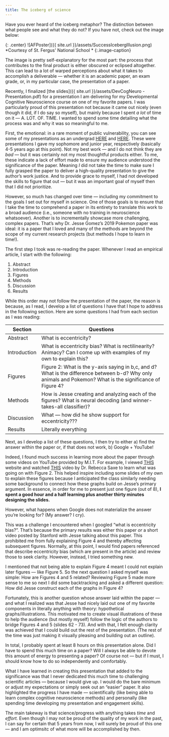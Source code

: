 ```yaml
---
title: The iceberg of science
---
```


Have you ever heard of the iceberg metaphor? The distinction between what people see and what they do not? If you have not, check out the image below:

{: .center}
![AFPoster]({{ site.url }}/assets/SuccessIcebergIllusion.png)
*Courtesy of St. Fergus' National School *
{:.image-caption}

The image is pretty self-explanatory for the most part: the process that contributes to the final product is either obscured or eclipsed altogether. This can lead to a lot of warped perceptions about what it takes to accomplish a deliverable — whether it is an academic paper, an exam grade, or, in my particular case, the presentation of a paper. 

Recently, I finalized [the slides]({{ site.url }}/assets/DevCogNeuro - Presentation.pdf) for a presentation I am delivering for my Developmental Cognitive Neuroscience course on one of my favorite papers. I was particularly proud of this presentation not because it came out nicely (even though it did, if I do say so myself), but mainly because I spent *a lot* of time on it — A. LOT. OF. TIME. I wanted to spend some time detailing what the process was and why it was so meaningful to me. 

First, the emotional: in a rare moment of public vulnerability, you can see some of my presentations as an undergrad [HERE](https://docs.google.com/presentation/d/18x72RQddHfE2daRXkm3gezSzBGqFspaVF93hPjGkEno/edit#slide=id.g1103b59ad7_0_46) and [HERE](https://docs.google.com/presentation/d/1J1K6sLeR7B99z0ZTwkBCgLk0OKLZJm1z2u9bUctn280/edit#slide=id.p). These were presentations I gave my sophomore and junior year, respectively (basically 4-5 years ago at this point). Not my best work — and I do not think they are *bad* — but it was certainly not my most thoughtful products either. To me, these indicate a lack of effort made to ensure my audience understood the significance of the paper. Meaning *I* did not take the time to make sure I fully grasped the paper to deliver a high-quality presentation to give the author’s work justice. And to provide grace to myself, I had not developed the skills to figure that out — but it was an important goal of myself then that I did not prioritize.

However, so much has changed over time — including my commitment to the goals I set out for myself in science. One of those goals is to ensure that I take the time to comprehend a paper in its entirety to translate this work to a broad audience (i.e., someone with no training in neuroscience whatsoever). Another is to incrementally showcase more challenging, complex papers. That’s why Dr. Jesse Gomez’s 2019 Pokemon paper was ideal: it is a paper that I loved and many of the methods are beyond the scope of my current research projects (but methods I hope to learn in time!). 

The first step I took was re-reading the paper. Whenever I read an empirical article, I start with the following:
1. Abstract
2. Introduction
3. Figures 
4. Methods
5. Discussion
6. Results   

While this order may not follow the presentation of the paper, the reason is because, as I read, I develop a list of questions I have that I hope to address in the following section. Here are some questions I had from each section as I was reading:

| Section    | Questions |
| ----------- | ----------- |
| Abstract     | What is eccentricity?   |
| Introduction   |  What is eccentricity bias? What is rectilinearity? Animacy? Can I come up with examples of my own to explain this? |
| Figures     | Figure 2: What is the y-axis saying in b,c, and d? What is the difference between b-d? Why only animals and Pokemon? What is the significance of Figure 4? |
| Methods  | How is Jesse creating and analyzing each of the figures? What is neural decoding (and winner-takes-all classifier)?  |
| Discussion  | What — how did he show support for eccentricity???  |
| Results  | Literally everything |

Next, as I develop a list of these questions, I then try to either a) find the answer within the paper or, if that does not work, b) Google + YouTube! 

Indeed, I found much success in learning more about the paper through some videos on YouTube provided by M.I.T. For example, I viewed [THIS](http://www.fmri4newbies.com/tutorial-7) website and watched [THIS](https://www.youtube.com/watch?v=bQhg8H6iS_s&t=939s) video by Dr. Rebecca Saxe to learn what was going on with Figure 2. This helped inspire including some slides of my own to explain these figures because I anticipated the class similarly needing some background to connect how these graphs build on Jesse’s primary argument. In essence, in order for me to present just one figure (out of 8), **I spent a good hour and a half learning plus another thirty minutes designing the slides.** 

However, what happens when Google does not materialize the answer you’re looking for? (My answer? I cry). 

This was a challenge I encountered when I googled “what is eccentricity bias?”. That’s because the primary results was either this paper *or* a short video posted by Stanford with Jesse talking about this paper. This prohibited me from fully explaining Figure 4 and thereby affecting subsequent figures. Normally, at this point, I would find papers referenced that describe eccentricity bias (which are present in the article) and review those to seek clarity. However, instead, I tried something new. 

I mentioned that not being able to explain Figure 4 meant I could not explain later figures — like Figure 5. So the next question I asked myself was simple: How are Figures 4 and 5 related? Reviewing Figure 5 made more sense to me so next I did some backtracking and asked a different question: How did Jesse construct each of the graphs in Figure 4? 

Fortunately, this is another question whose answer laid within the paper — and what I realized was that Jesse had nicely laid out one of my favorite components in literally anything with theory: hypothetical graphs/illustrations. This motivated me to create visual illustrations of these to help the audience (but mostly myself) follow the logic of the authors to bridge Figures 4 and 5 (slides 62 - 73). And with that, I felt enough clarity was achieved that I could build out the rest of the presentation. (The rest of the time was just making it visually pleasing and building out an outline). 

In total, I probably spent at least 8 hours on this presentation alone. Did I have to spend this much time on a paper? Will I always be able to devote this amount of energy to presenting a paper? Of course not — but if I must, I should know how to do so independently and comfortably.

What I have learned in creating this presentation that added to the significance was that I never dedicated this much time to challenging scientific articles — because I would give up. I would do the bare minimum or adjust my expectations or simply seek out an “easier” paper. It also highlighted the progress I have made — scientifically (like being able to learn complex cognitive neuroscience methods) and personally (like spending time developing my presentation and engagement skills). 

The main takeway is that science/progress with anything takes *time* and *effort.* Even though I may not be proud of the quality of my work in the past, I can say for certain that 5 years from now, I will surely be proud of this one — and I am optimsitc of what more will be accomplished by then. 
